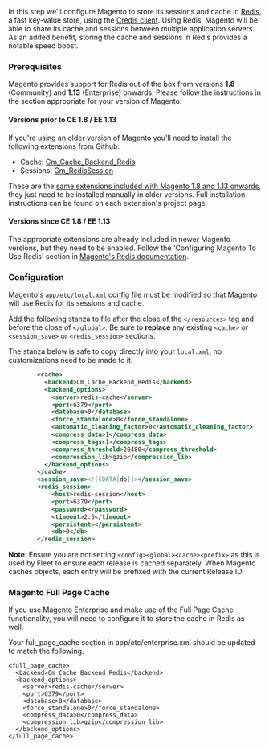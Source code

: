 In this step we'll configure Magento to store its sessions and cache in [Redis](http://redis.io), a fast key-value store, using the [Credis client](https://github.com/colinmollenhour/credis). Using Redis, Magento will be able to share its cache and sessions between multiple application servers. As an added benefit, storing the cache and sessions in Redis provides a notable speed boost.

### Prerequisites

Magento provides support for Redis out of the box from versions **1.8** (Community) and **1.13** (Enterprise) onwards. Please follow the instructions in the section appropriate for your version of Magento.

#### Versions prior to CE 1.8 / EE 1.13

If you're using an older version of Magento you'll need to install the following extensions from Github:

* Cache: [Cm\_Cache\_Backend\_Redis](https://github.com/colinmollenhour/Cm_Cache_Backend_Redis)
* Sessions: [Cm\_RedisSession](https://github.com/colinmollenhour/Cm_RedisSession)

These are the [same extensions included with Magento 1.8 and 1.13 onwards](http://www.magentocommerce.com/knowledge-base/entry/redis-magento-ce-ee), they just need to be installed manually in older versions. Full installation instructions can be found on each extension's project page.

#### Versions since CE 1.8 / EE 1.13

The appropriate extensions are already included in newer Magento versions, but they need to be enabled. Follow the 'Configuring Magento To Use Redis' section in [Magento's Redis documentation](http://www.magentocommerce.com/knowledge-base/entry/redis-magento-ce-ee#config-mage).

### Configuration

Magento's `app/etc/local.xml` config file must be modified so that Magento will use Redis for its sessions and cache.

Add the following stanza to file after the close of the `</resources>` tag and before the close of `</global>`. Be sure to **replace** any existing `<cache>` or `<session_save>` or `<redis_session>` sections.

The stanza below is safe to copy directly into your `local.xml`, no customizations need to be made to it.

```xml
        <cache>
          <backend>Cm_Cache_Backend_Redis</backend>
          <backend_options>
            <server>redis-cache</server>
            <port>6379</port>
            <database>0</database>
            <force_standalone>0</force_standalone>
            <automatic_cleaning_factor>0</automatic_cleaning_factor>
            <compress_data>1</compress_data>
            <compress_tags>1</compress_tags>
            <compress_threshold>20480</compress_threshold>
            <compression_lib>gzip</compression_lib>
          </backend_options>
        </cache>
        <session_save><![CDATA[db]]></session_save>
        <redis_session>
            <host>redis-session</host>
            <port>6379</port>
            <password></password>
            <timeout>2.5</timeout>
            <persistent></persistent>
            <db>0</db>
        </redis_session>
```

**Note**: Ensure you are not setting `<config><global><cache><prefix>` as this is used by
Fleet to ensure each release is cached separately. When Magento caches objects,
each entry will be prefixed with the current Release ID.

### Magento Full Page Cache

If you use Magento Enterprise and make use of the Full Page Cache functionality, you will need to
configure it to store the cache in Redis as well.

Your full_page_cache section in app/etc/enterprise.xml should be updated to match the following.

```
<full_page_cache>
  <backend>Cm_Cache_Backend_Redis</backend>
  <backend_options>
    <server>redis-cache</server>
    <port>6379</port>
    <database>0</database>
    <force_standalone>0</force_standalone>
    <compress_data>0</compress_data>
    <compression_lib>gzip</compression_lib>
  </backend_options>
</full_page_cache>
```
